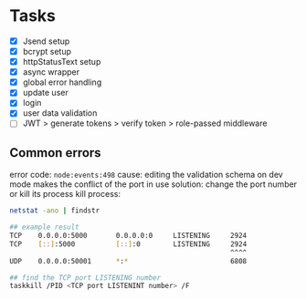 # Tasks

- [x] Jsend setup
- [x] bcrypt setup
- [x] httpStatusText setup
- [x] async wrapper
- [x] global error handling
- [x] update user
- [x] login
- [x] user data validation
- [ ] JWT > generate tokens > verify token > role-passed middleware

## Common errors

error code: `node:events:498`
cause: editing the validation schema on dev mode makes the conflict of the port in use
solution: change the port number or kill its process
kill process:

```bash
netstat -ano | findstr

## example result
TCP    0.0.0.0:5000       0.0.0.0:0     LISTENING     2924
TCP    [::]:5000          [::]:0        LISTENING     2924
                                                      ^^^^
UDP    0.0.0.0:50001      *:*                         6808

## find the TCP port LISTENING number
taskkill /PID <TCP port LISTENINT number> /F
```
